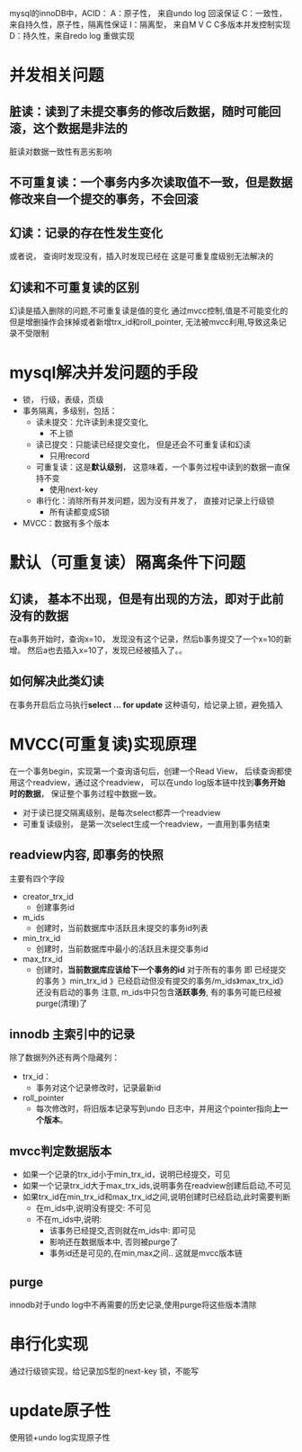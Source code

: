 mysql的innoDB中，ACID：
A：原子性， 来自undo log 回滚保证
C：一致性， 来自持久性，原子性，隔离性保证
I：隔离型， 来自M V C C多版本并发控制实现
D：持久性，来自redo log 重做实现

# 并发相关问题
## 脏读：读到了未提交事务的修改后数据，随时可能回滚，这个数据是非法的
脏读对数据一致性有恶劣影响
## 不可重复读：一个事务内多次读取值不一致，但是数据修改来自一个提交的事务，不会回滚
## 幻读：记录的存在性发生变化
或者说， 查询时发现没有，插入时发现已经在
这是可重复度级别无法解决的
## 幻读和不可重复读的区别
幻读是插入删除的问题,不可重复读是值的变化
通过mvcc控制,值是不可能变化的
但是增删操作会抹掉或者新增trx_id和roll_pointer, 无法被mvcc利用,导致这条记录不受限制
# mysql解决并发问题的手段
- 锁， 行级，表级，页级
- 事务隔离，多级别，包括：
	- 读未提交：允许读到未提交变化,
		- 不上锁
	- 读已提交：只能读已经提交变化， 但是还会不可重复读和幻读
		- 只用record
	- 可重复读：这是**默认级别**， 这意味着，一个事务过程中读到的数据一直保持不变
		- 使用next-key
	- 串行化：消除所有并发问题，因为没有并发了， 直接对记录上行级锁
		- 所有读都变成S锁
- MVCC：数据有多个版本

# 默认（可重复读）隔离条件下问题
## 幻读， 基本不出现，但是有出现的方法，即对于此前没有的数据
在a事务开始时，查询x=10， 发现没有这个记录，然后b事务提交了一个x=10的新增。
然后a也去插入x=10了，发现已经被插入了。。
## 如何解决此类幻读
在事务开启后立马执行**select ... for update** 这种语句，给记录上锁，避免插入

# MVCC(可重复读)实现原理
在一个事务begin，实现第一个查询语句后，创建一个Read View， 后续查询都使用这个readview，通过这个readview， 可以在undo log版本链中找到**事务开始时的数据**， 保证整个事务过程中数据一致。

- 对于读已提交隔离级别，是每次select都弄一个readview
- 可重复读级别， 是第一次select生成一个readview，一直用到事务结束
## readview内容, 即事务的快照
主要有四个字段
- creator_trx_id
	- 创建事务id
- m_ids
	- 创建时，当前数据库中活跃且未提交的事务id列表
- min_trx_id
	- 创建时，当前数据库中最小的活跃且未提交事务id
- max_trx_id
	- 创建时，**当前数据库应该给下一个事务的id**
对于所有的事务
即
已经提交的事务 》min_trx_id 》已经启动但没有提交的事务/m_ids》max_trx_id》还没有启动的事务
注意, m_ids中只包含**活跃事务**, 有的事务可能已经被purge(清理)了
## innodb 主索引中的记录
除了数据列外还有两个隐藏列：
- trx_id：
	- 事务对这个记录修改时，记录最新id
- roll_pointer
	- 每次修改时，将旧版本记录写到undo 日志中，并用这个pointer指向**上一个版本**。
## mvcc判定数据版本
- 如果一个记录的trx_id小于min_trx_id，说明已经提交，可见
- 如果一个记录trx_id大于max_trx_ids,说明事务在readview创建后启动,不可见
- 如果trx_id在min_trx_id和max_trx_id之间,说明创建时已经启动,此时需要判断
	- 在m_ids中,说明没有提交: 不可见
	- 不在m_ids中,说明:
		- 该事务已经提交,否则就在m_ids中: 即可见
		- 影响还在数据版本中, 否则被purge了
		- 事务id还是可见的,在min,max之间..
	这就是mvcc版本链
## purge
innodb对于undo log中不再需要的历史记录,使用purge将这些版本清除
# 串行化实现
通过行级锁实现，给记录加S型的next-key 锁，不能写
# update原子性
使用锁+undo log实现原子性

